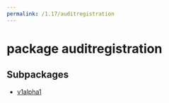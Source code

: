 ```yaml
---
permalink: /1.17/auditregistration
---
```


# package auditregistration



## Subpackages

* [v1alpha1](auditregistration-v1alpha1.md)